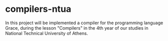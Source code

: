 # compilers-ntua
In this project will be implemented a compiler for the programming language Grace, during the lesson "Compilers" in the 4th year of our studies in National Technical University of Athens.
